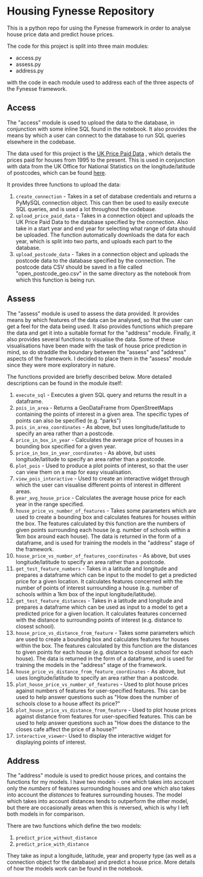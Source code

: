 # Housing Fynesse Repository

This is a python repo for using the Fynesse framework in order to analyse
house price data and predict house prices.

The code for this project is split into three main modules:
- access.py
- assess.py
- address.py

with the code in each module used to address each of the three aspects of the Fynesse framework.


## Access

The "access" module is used to upload the data to the database, in conjunction with some
inline SQL found in the notebook. It also provides the means by which a user can connect to the database to run
SQL queries elsewhere in the codebase. 

The data used for this project is the [UK Price Paid Data](https://www.gov.uk/government/statistical-data-sets/price-paid-data-downloads)
, which details the prices paid for houses from 1995 to the present. This is used in
conjunction with data from the UK Office for National Statistics on the longitude/latitude
of postcodes, which can be found [here](https://www.getthedata.com/open-postcode-geo).

It provides three functions to upload the data:
1. ```create_connection``` - Takes in a set of database credentials and returns a PyMySQL connection
object. This can then be used to easily execute SQL queries, and is used a lot throughout 
the codebase.
2. ```upload_price_paid_data``` - Takes in a connection object and uploads the UK Price Paid Data
to the database specified by the connection. Also take in a start year and end year for selecting what
range of data should be uploaded. The function automatically downloads the data for each year, which
is split into two parts, and uploads each part to the database.
3. ```upload_postcode_data``` - Takes in a connection object and uploads the postcode data to the
database specified by the connection. The postcode data CSV should be saved in a file called "open_postcode_geo.csv"
in the same directory as the notebook from which this function is being run.



## Assess

The "assess" module is used to assess the data provided. It provides means by which features
of the data can be analysed, so that the user can get a feel for the data being used. It also provides functions which
prepare the data and get it into a suitable format for the "address" module. Finally, it also provides
several functions to visualise the data. Some of these visualisations have been made with the task
of house price prediction in mind, so do straddle the boundary between the "assess" and "address" aspects of
the framework. I decided to place them in the "assess" module since they were more exploratory
in nature.

The functions provided are briefly described below. More detailed descriptions can be found in the module itself:

1. ```execute_sql``` - Executes a given SQL query and returns the result in a dataframe.
2. ```pois_in_area``` - Returns a GeoDataFrame from OpenStreetMaps containing the points of interest 
in a given area. The specific types of points can also be specified (e.g. "parks")
3. ```pois_in_area_coordinates``` - As above, but uses longitude/latitude to specify an area rather than a postcode.
4. ```price_in_box_in_year``` - Calculates the average price of houses in a bounding box
specified for a given year.
5. ```price_in_box_in_year_coordinates``` - As above, but uses longitude/latitude to specify an area rather than a postcode.
6. ```plot_pois``` - Used to produce a plot points of interest, so that the user can view them
on a map for easy visualisation.
7. ```view_pois_interactive``` - Used to create an interactive widget through which the user can  visualise
different points of interest in different areas.
8. ```year_avg_house_price``` - Calculates the average house price for each year in the range specified.
9. ```house_price_vs_number_of_features``` - Takes some parameters which are used to create a bounding
box and calculates features for houses within the box. The features calculated by this
function are the numbers of given points surrounding each house (e.g. number of schools within a 
1km box around each house). The data is returned in the form of a dataframe, and is used for training the models
in the "address" stage of the framework.
10. ```house_price_vs_number_of_features_coordinates``` - As above, but uses longitude/latitude to specify an area 
rather than a postcode.
11. ```get_test_feature_numbers``` - Takes in a latitude and longitude and prepares a dataframe which can be input
to the model to get a predicted price for a given location. It calculates features concerned
with the number of points of interest surrounding a house (e.g. number of schools within a 
1km box of the input longitude/latitude).
12. ```get_test_feature_distances``` - Takes in a latitude and longitude and prepares a dataframe which can be
used as input to a model to get a predicted price for a given location. It calculates features 
concerned with the distance to surrounding points of interest (e.g. distance to closest school).
13. ```house_price_vs_distance_from_feature``` -  Takes some parameters which are used to create a bounding
box and calculates features for houses within the box. The features calculated by this
function are the distances to given points for each house (e.g. distance to closest school for each house). The data is
returned in the form of a dataframe, and is used for training the models in the "address" stage of the framework.
14. ```house_price_vs_distance_from_feature_coordinates``` - As above, but uses longitude/latitude to specify an area rather than a postcode.
15. ```plot_house_price_vs_number_of_features``` - Used to plot house prices against numbers of features for user-specified features.
This can be used to help answer questions such as "How does the number of schools close to a house affect its price?"
16. ```plot_house_price_vs_distance_from_feature``` - Used to plot house prices against distance from features for user-specified
features. This can be used to help answer questions such as "How does the distance to the closes cafe affect the price of a house?"
17. ```interactive_viewer```- Used to display the interactive widget for displaying points of interest.

## Address

The "address" module is used to predict house prices, and contains the functions for my models.
I have two models - one which takes into account only the *numbers* of features surrounding houses
and one which also takes into account the *distances* to features surrounding houses. The model which takes
into account distances tends to outperform the other model, but there are occasionally areas when this 
is reversed, which is why I left both models in for comparison.

There are two functions which define the two models:

1. ```predict_price_without_distance```
2. ```predict_price_with_distance```

They take as input a longitude, latitude, year and property type (as well as a connection object for the database)
and predict a house price. More details of how the models work can be found in the notebook.